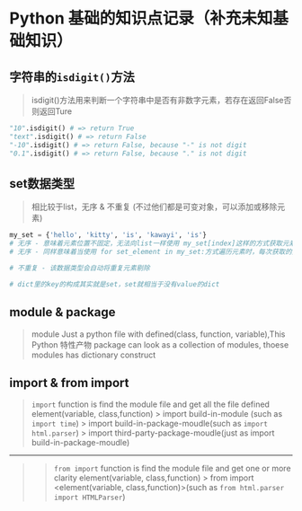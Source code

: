 # Python 基础的知识点记录（补充未知基础知识）

## 字符串的`isdigit()`方法
> isdigit()方法用来判断一个字符串中是否有非数字元素，若存在返回False否则返回Ture
```python
"10".isdigit() # => return True
"text".isdigit() # => return False
"-10".isdigit() # => return False, because "-" is not digit
"0.1".isdigit() # => return False, because "." is not digit
```

## set数据类型
> 相比较于list，无序 & 不重复 (不过他们都是可变对象，可以添加或移除元素)
```python
my_set = {'hello', 'kitty', 'is', 'kawayi', 'is'}
# 无序 - 意味着元素位置不固定，无法向list一样使用 my_set[index]这样的方式获取元素
# 无序 - 同样意味着当使用 for set_element in my_set:方式遍历元素时，每次获取的元素顺序不固定

# 不重复 - 该数据类型会自动将重复元素剔除

# dict里的key的构成其实就是set，set就相当于没有value的dict
```

## module & package
> module Just a python file with defined(class, function, variable),This Python 特性产物
> package can look as a collection of modules, thoese modules has dictionary construct

## import & from import
> `import` function is find the module file and get all the file defined element(variable, class,function)
    > import build-in-module (such as   `import time`)
    > import build-in-package-moudle(such as `import html.parser`)
    > import third-party-package-moudle(just as import build-in-package-moudle)

---

>> `from import` function is find the module file and get one or more clarity element(variable, class,function)
    > from <module> import <element(variable, class,function)>(such as `from html.parser import HTMLParser`)

